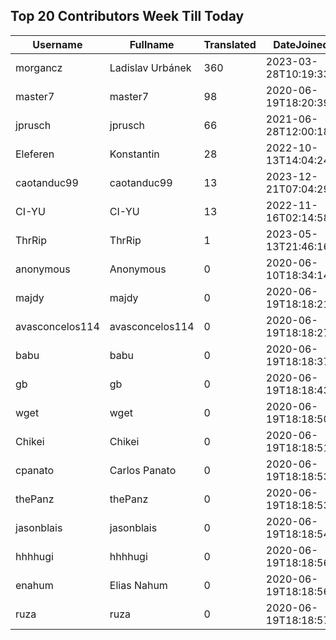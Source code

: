 ## Top 20 Contributors Week Till Today ##
|Username|Fullname|Translated|DateJoined|Language|
|--------|--------|----------|----------|-------|
|morgancz|Ladislav Urbánek|360|2023-03-28T10:19:33.|cs|
|master7|master7|98|2020-06-19T18:20:39.|pl|
|jprusch|jprusch|66|2021-06-28T12:00:18.|de|
|Eleferen|Konstantin|28|2022-10-13T14:04:24Z|ru|
|caotanduc99|caotanduc99|13|2023-12-21T07:04:29.|vi|
|CI-YU|CI-YU|13|2022-11-16T02:14:58.|zh_Hant|
|ThrRip|ThrRip|1|2023-05-13T21:46:16.|zh_Hans|
|anonymous|Anonymous|0|2020-06-10T18:34:14.||
|majdy|majdy|0|2020-06-19T18:18:21.||
|avasconcelos114|avasconcelos114|0|2020-06-19T18:18:27Z||
|babu|babu|0|2020-06-19T18:18:37.||
|gb|gb|0|2020-06-19T18:18:43.||
|wget|wget|0|2020-06-19T18:18:50Z||
|Chikei|Chikei|0|2020-06-19T18:18:51Z||
|cpanato|Carlos Panato|0|2020-06-19T18:18:53Z||
|thePanz|thePanz|0|2020-06-19T18:18:53Z||
|jasonblais|jasonblais|0|2020-06-19T18:18:54Z||
|hhhhugi|hhhhugi|0|2020-06-19T18:18:56.||
|enahum|Elias  Nahum|0|2020-06-19T18:18:56Z|es|
|ruza|ruza|0|2020-06-19T18:18:57.||
